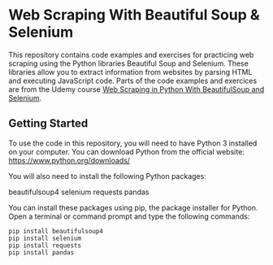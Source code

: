 # Web Scraping With Beautiful Soup & Selenium

This repository contains code examples and exercises for practicing web scraping using the Python libraries Beautiful Soup and Selenium. These libraries allow you to extract information from websites by parsing HTML and executing JavaScript code. Parts of the code examples and exercices are from the Udemy course [Web Scraping in Python With BeautifulSoup and Selenium](https://www.udemy.com/share/104aAo3@EPJtJsPaakOWOhHYDhQjc-vtQdbVB0jykJLHdNYncrH4W2N3sXSKfliSRsyjFG38/).


## Getting Started
To use the code in this repository, you will need to have Python 3 installed on your computer. You can download Python from the official website: https://www.python.org/downloads/

You will also need to install the following Python packages:

beautifulsoup4
selenium
requests
pandas

You can install these packages using pip, the package installer for Python. Open a terminal or command prompt and type the following commands:

```
pip install beautifulsoup4
pip install selenium
pip install requests
pip install pandas
```